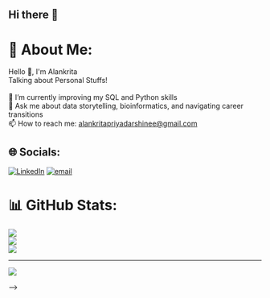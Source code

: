 ## Hi there 👋

# 💫 About Me:
Hello 👋, I'm Alankrita
<br>Talking about Personal Stuffs!<br><br>🔭 I’m currently improving my SQL and Python skills<br>💬 Ask me about data storytelling, bioinformatics, and navigating career transitions<br>📫 How to reach me: alankritapriyadarshinee@gmail.com


## 🌐 Socials:
[![LinkedIn](https://img.shields.io/badge/LinkedIn-%230077B5.svg?logo=linkedin&logoColor=white)](https://linkedin.com/in/alankrita-priyadarshinee) [![email](https://img.shields.io/badge/Email-D14836?logo=gmail&logoColor=white)](mailto:alankritapriyadarshinee@gmail.com) 
# 📊 GitHub Stats:
![](https://github-readme-stats.vercel.app/api?username=alankritaaaa&theme=dark&hide_border=false&include_all_commits=false&count_private=false)<br/>
![](https://nirzak-streak-stats.vercel.app/?user=alankritaaaa&theme=dark&hide_border=false)<br/>
![](https://github-readme-stats.vercel.app/api/top-langs/?username=alankritaaaa&theme=dark&hide_border=false&include_all_commits=false&count_private=false&layout=compact)

---
[![](https://visitcount.itsvg.in/api?id=alankritaaaa&icon=0&color=0)](https://visitcount.itsvg.in)

<!-- Proudly created with GPRM ( https://gprm.itsvg.in ) -->
-->
